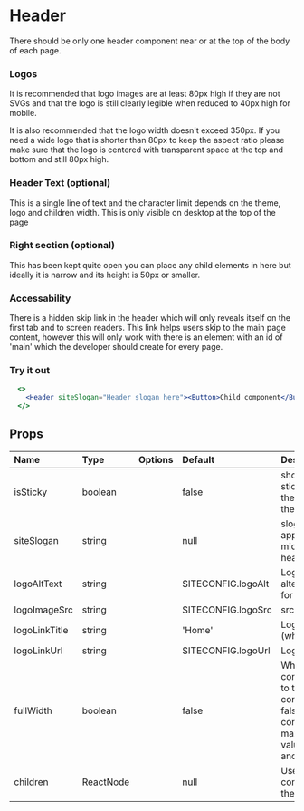 # Header

There should be only one header component near or at the top of the body of each page.

### Logos

It is recommended that logo images are at least 80px high if they are not SVGs and that the logo is still clearly legible when reduced to 40px high for mobile.

It is also recommended that the logo width doesn't exceed 350px. If you need a wide logo that is shorter than 80px to keep the aspect ratio please make sure that the logo is centered with transparent space at the top and bottom and still 80px high.

### Header Text (optional)

This is a single line of text and the character limit depends on the theme, logo and children width. This is only visible on desktop at the top of the page

### Right section (optional)

This has been kept quite open you can place any child elements in here but ideally it is narrow and its height is 50px or smaller.

### Accessability

There is a hidden skip link in the header which will only reveals itself on the first tab and to screen readers. This link helps users skip to the main page content, however this will only work with there is an element with an id of 'main' which the developer should create for every page.

### Try it out

```.jsx
  <>
    <Header siteSlogan="Header slogan here"><Button>Child component</Button></Header>
  </>
```

## Props

| Name          | Type      | Options | Default               | Description                                                                                                                                       |
| :------------ | :-------- | :-----: | :-------------------- | :------------------------------------------------------------------------------------------------------------------------------------------------ |
| isSticky      | boolean   |         | false                 | should header stick to the top of the page when the user scrolls                                                                                  |
| siteSlogan    | string    |         | null                  | slogan that appears in the middle of the header                                                                                                   |
| logoAltText   | string    |         | SITECONFIG.logoAlt    | Logo link alternative text for accessibility                                                                                                      |
| logoImageSrc  | string    |         | SITECONFIG.logoSrc    | src of logo image                                                                                                                                 |
| logoLinkTitle | string    |         | 'Home'                | Logo link title (when hovering)                                                                                                                   |
| logoLinkUrl   | string    |         | SITECONFIG.logoUrl    | Logo link URL                                                                                                                                     |
| fullWidth     | boolean   |         | false                 | When true header content stretches to the width of its container when false header content honours maxContentWidth value in theme and is centered |
| children      | ReactNode |         | null                  | Used to place components on the right side                                                                                                        |
